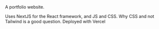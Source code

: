 A portfolio website.

Uses NextJS for the React framework, and JS and CSS. Why CSS and not Tailwind is a good question. Deployed with Vercel